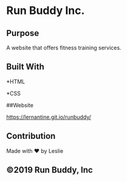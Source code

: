 # Run Buddy Inc.


## Purpose

A website that offers fitness training services.

## Built With

*HTML

*CSS

##Website

https://lernantine.git.io/runbuddy/

## Contribution
Made with ❤️ by Leslie


## ©️2019 Run Buddy, Inc 
